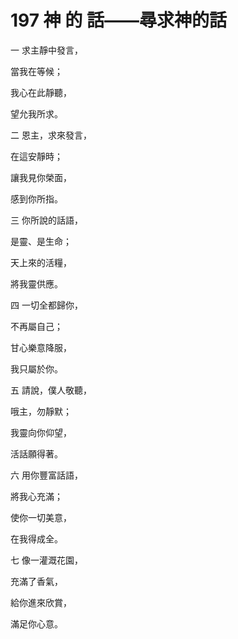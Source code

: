 # 197 神 的 話——尋求神的話

一 求主靜中發言，

當我在等候；

我心在此靜聽，

望允我所求。

二 恩主，求來發言，

在這安靜時；

讓我見你榮面，

感到你所指。

三 你所說的話語，

是靈、是生命；

天上來的活糧，

將我靈供應。

四 一切全都歸你，

不再屬自己；

甘心樂意降服，

我只屬於你。

五 請說，僕人敬聽，

哦主，勿靜默；

我靈向你仰望，

活話願得著。

六 用你豐富話語，

將我心充滿；

使你一切美意，

在我得成全。

七 像一灌溉花園，

充滿了香氣，

給你進來欣賞，

滿足你心意。

